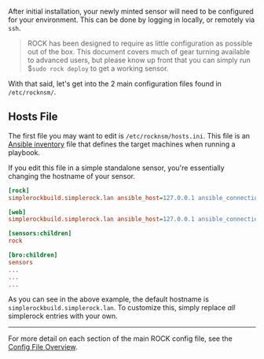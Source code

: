 After initial installation, your newly minted sensor will need to be configured
for your environment.  This can be done by logging in locally, or remotely via `ssh`.

> ROCK has been designed to require as little configuration as possible out of the
box. This document covers much of gear turning available to advanced users, but
please know up front that you can simply run $`sudo rock deploy` to get a working
sensor.

With that said, let's get into the 2 main configuration files found in `/etc/rocknsm/`.  


## Hosts File

The first file you may want to edit is `/etc/rocknsm/hosts.ini`. This
file is an [Ansible inventory](https://docs.ansible.com/ansible/latest/user_guide/intro_inventory.html)
file that defines the target machines when running a playbook.  

If you edit this file in a simple standalone sensor, you're essentially changing
the hostname of your sensor.  

<!-- This is also where you break out server roles for more complex multi-node
deployments. If that fits your needs, see the multi-node clustering guide [here](#). -->

```ini
[rock]
simplerockbuild.simplerock.lan ansible_host=127.0.0.1 ansible_connection=local

[web]
simplerockbuild.simplerock.lan ansible_host=127.0.0.1 ansible_connection=local

[sensors:children]
rock

[bro:children]
sensors
...
...
...
```

As you can see in the above example, the default hostname is `simplerockbuild.simplerock.lan`.
To customize this, simply replace _all_ simplerock entries with your own.  










---

For more detail on each section of the main ROCK config file, see the [Config File Overview]().
